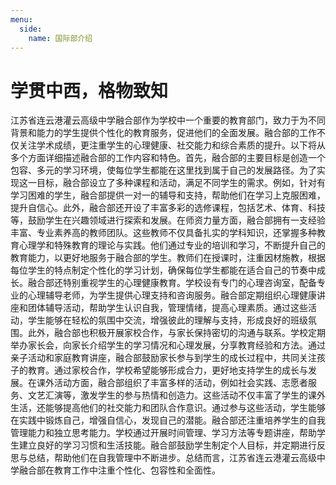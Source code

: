 ```yaml
---
menu:
  side:
    name: 国际部介绍
---
```


# 学贯中西，格物致知

江苏省连云港灌云高级中学融合部作为学校中一个重要的教育部门，致力于为不同背景和能力的学生提供个性化的教育服务，促进他们的全面发展。融合部的工作不仅关注学术成绩，更注重学生的心理健康、社交能力和综合素质的提升。以下将从多个方面详细描述融合部的工作内容和特色。首先，融合部的主要目标是创造一个包容、多元的学习环境，使每位学生都能在这里找到属于自己的发展路径。为了实现这一目标，融合部设立了多种课程和活动，满足不同学生的需求。例如，针对有学习困难的学生，融合部提供一对一的辅导和支持，帮助他们在学习上克服困难，提升自信心。此外，融合部还开设了丰富多彩的选修课程，包括艺术、体育、科技等，鼓励学生在兴趣领域进行探索和发展。在师资力量方面，融合部拥有一支经验丰富、专业素养高的教师团队。这些教师不仅具备扎实的学科知识，还掌握多种教育心理学和特殊教育的理论与实践。他们通过专业的培训和学习，不断提升自己的教育能力，以更好地服务于融合部的学生。教师们在授课时，注重因材施教，根据每位学生的特点制定个性化的学习计划，确保每位学生都能在适合自己的节奏中成长。融合部还特别重视学生的心理健康教育。学校设有专门的心理咨询室，配备专业的心理辅导老师，为学生提供心理支持和咨询服务。融合部定期组织心理健康讲座和团体辅导活动，帮助学生认识自我，管理情绪，提高心理素质。通过这些活动，学生能够在轻松的氛围中交流，增强彼此的理解与支持，形成良好的班级氛围。此外，融合部也积极开展家校合作，与家长保持密切的沟通与联系。学校定期举办家长会，向家长介绍学生的学习情况和心理发展，分享教育经验和方法。通过亲子活动和家庭教育讲座，融合部鼓励家长参与到学生的成长过程中，共同关注孩子的教育。通过家校合作，学校希望能够形成合力，更好地支持学生的成长与发展。在课外活动方面，融合部组织了丰富多样的活动，例如社会实践、志愿者服务、文艺汇演等，激发学生的参与热情和创造力。这些活动不仅丰富了学生的课外生活，还能够提高他们的社交能力和团队合作意识。通过参与这些活动，学生能够在实践中锻炼自己，增强自信心，发现自己的潜能。融合部还注重培养学生的自我管理能力和独立思考能力。学校通过开展时间管理、学习方法等专题讲座，帮助学生建立良好的学习习惯和生活技能。融合部鼓励学生制定个人目标，并定期进行反思与总结，帮助他们在自我管理中不断进步。总结而言，江苏省连云港灌云高级中学融合部在教育工作中注重个性化、包容性和全面性。
